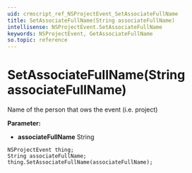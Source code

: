 ```yaml
---
uid: crmscript_ref_NSProjectEvent_SetAssociateFullName
title: SetAssociateFullName(String associateFullName)
intellisense: NSProjectEvent.SetAssociateFullName
keywords: NSProjectEvent, GetAssociateFullName
so.topic: reference
---
```


# SetAssociateFullName(String associateFullName)

Name of the person that ows the event (i.e. project)

**Parameter:** 
 - **associateFullName** String

```crmscript
NSProjectEvent thing;
String associateFullName;
thing.SetAssociateFullName(associateFullName);
```

